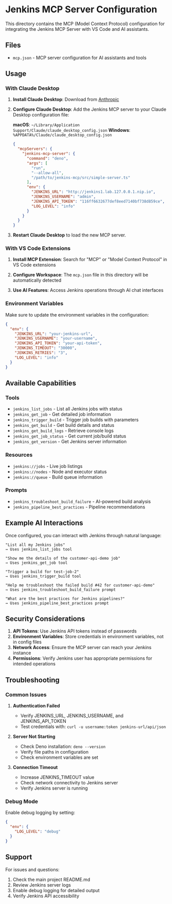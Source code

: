 # Jenkins MCP Server Configuration

This directory contains the MCP (Model Context Protocol) configuration for
integrating the Jenkins MCP Server with VS Code and AI assistants.

## Files

- `mcp.json` - MCP server configuration for AI assistants and tools

## Usage

### With Claude Desktop

1. **Install Claude Desktop**: Download from
   [Anthropic](https://claude.ai/download)

2. **Configure Claude Desktop**: Add the Jenkins MCP server to your Claude
   Desktop configuration file:

   **macOS**: `~/Library/Application Support/Claude/claude_desktop_config.json`
   **Windows**: `%APPDATA%/Claude/claude_desktop_config.json`

   ```json
   {
     "mcpServers": {
       "jenkins-mcp-server": {
         "command": "deno",
         "args": [
           "run",
           "--allow-all",
           "/path/to/jenkins-mcp/src/simple-server.ts"
         ],
         "env": {
           "JENKINS_URL": "http://jenkins1.lab.127.0.0.1.nip.io",
           "JENKINS_USERNAME": "admin",
           "JENKINS_API_TOKEN": "116ff6632677def8eed7140bf738d859ce",
           "LOG_LEVEL": "info"
         }
       }
     }
   }
   ```

3. **Restart Claude Desktop** to load the new MCP server.

### With VS Code Extensions

1. **Install MCP Extension**: Search for "MCP" or "Model Context Protocol" in VS
   Code extensions

2. **Configure Workspace**: The `mcp.json` file in this directory will be
   automatically detected

3. **Use AI Features**: Access Jenkins operations through AI chat interfaces

### Environment Variables

Make sure to update the environment variables in the configuration:

```json
{
  "env": {
    "JENKINS_URL": "your-jenkins-url",
    "JENKINS_USERNAME": "your-username",
    "JENKINS_API_TOKEN": "your-api-token",
    "JENKINS_TIMEOUT": "30000",
    "JENKINS_RETRIES": "3",
    "LOG_LEVEL": "info"
  }
}
```

## Available Capabilities

### Tools

- `jenkins_list_jobs` - List all Jenkins jobs with status
- `jenkins_get_job` - Get detailed job information
- `jenkins_trigger_build` - Trigger job builds with parameters
- `jenkins_get_build` - Get build details and status
- `jenkins_get_build_logs` - Retrieve console logs
- `jenkins_get_job_status` - Get current job/build status
- `jenkins_get_version` - Get Jenkins server information

### Resources

- `jenkins://jobs` - Live job listings
- `jenkins://nodes` - Node and executor status
- `jenkins://queue` - Build queue information

### Prompts

- `jenkins_troubleshoot_build_failure` - AI-powered build analysis
- `jenkins_pipeline_best_practices` - Pipeline recommendations

## Example AI Interactions

Once configured, you can interact with Jenkins through natural language:

```
"List all my Jenkins jobs"
→ Uses jenkins_list_jobs tool

"Show me the details of the customer-api-demo job"
→ Uses jenkins_get_job tool

"Trigger a build for test-job-2"
→ Uses jenkins_trigger_build tool

"Help me troubleshoot the failed build #42 for customer-api-demo"
→ Uses jenkins_troubleshoot_build_failure prompt

"What are the best practices for Jenkins pipelines?"
→ Uses jenkins_pipeline_best_practices prompt
```

## Security Considerations

1. **API Tokens**: Use Jenkins API tokens instead of passwords
2. **Environment Variables**: Store credentials in environment variables, not in
   config files
3. **Network Access**: Ensure the MCP server can reach your Jenkins instance
4. **Permissions**: Verify Jenkins user has appropriate permissions for intended
   operations

## Troubleshooting

### Common Issues

1. **Authentication Failed**
   - Verify JENKINS_URL, JENKINS_USERNAME, and JENKINS_API_TOKEN
   - Test credentials with: `curl -u username:token jenkins-url/api/json`

2. **Server Not Starting**
   - Check Deno installation: `deno --version`
   - Verify file paths in configuration
   - Check environment variables are set

3. **Connection Timeout**
   - Increase JENKINS_TIMEOUT value
   - Check network connectivity to Jenkins server
   - Verify Jenkins server is running

### Debug Mode

Enable debug logging by setting:

```json
{
  "env": {
    "LOG_LEVEL": "debug"
  }
}
```

## Support

For issues and questions:

1. Check the main project README.md
2. Review Jenkins server logs
3. Enable debug logging for detailed output
4. Verify Jenkins API accessibility
